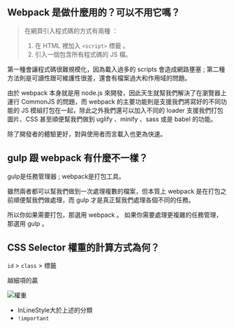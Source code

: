## Webpack 是做什麼用的？可以不用它嗎？
>在網頁引入程式碼的方式有兩種 ：<br>
>1. 在 HTML 裡加入 `<script>` 標籤 。<br>
>2. 引入一個包含所有程式碼的 JS 檔。

第一種會讓程式碼很難規模化，因為載入過多的 scripts 會造成網路壅塞 ; 第二種方法則是可讀性跟可維護性很差，還會有檔案過大和作用域的問題。

由於 webpack 本身就是用 node.js 來開發，因此天生就幫我們解決了在瀏覽器上運行 CommonJS 的問題，而 webpack 的主要功能則是支援我們將寫好的不同功能的 JS 模組打包在一起，除此之外我們還可以加入不同的 loader 支援我們打包圖片、CSS 甚至順便幫我們做到 uglify 、minify 、sass 或是 babel 的功能。

除了開發者的體驗更好，對與使用者而言載入也更為快速。


## gulp 跟 webpack 有什麼不一樣？

gulp是任務管理器 ; webpack是打包工具。

雖然兩者都可以幫我們做到一次處理複數的檔案，但本質上 webpack 是在打包之前順便幫我們做處理，而 gulp 才是真正幫我們處理各個不同的任務。

所以你如果需要打包，那選用 webpack 。
如果你需要處理更複雜的任務管理，那選用 gulp  。

## CSS Selector 權重的計算方式為何？


`id` > `class` > 標籤 

越細項的贏

![權重](./pic2.pg)

* InLineStyle大於上述的分類
* `!important` 